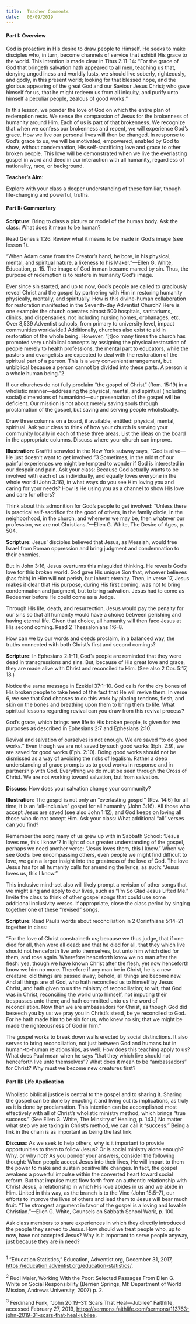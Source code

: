 ```yaml
---
title:  Teacher Comments
date:   06/09/2019
---
```


#### Part I: Overview

God is proactive in His desire to draw people to Himself. He seeks to make disciples who, in turn, become channels of  service that  exhibit His grace to the world. This intention is made clear in Titus 2:11–14: “For the grace of God that bringeth salvation hath appeared to all men, teaching us that, denying ungodliness  and  worldly  lusts,  we  should live soberly, righteously, and godly, in this present world; looking for that blessed hope, and the glorious appearing of the great God and our Saviour Jesus Christ; who gave himself for us, that he might redeem us from all iniquity, and purify unto himself a peculiar people, zealous of good works.”

In this lesson, we ponder the love of God on which the entire plan of redemption rests. We sense the compassion of Jesus for the brokenness of humanity around Him. Each of us is part of that brokenness. We recognize that when we confess our brokenness and repent, we will experience God’s grace. How we live our personal lives will then be changed. In response to God’s grace to us, we will be motivated, empowered, enabled by God to show, without condemnation, His self-sacrificing love and grace to other broken people. This love will be demonstrated when we live the everlasting gospel in word and deed in our interaction with all humanity, regardless of nationality, race, or background.

**Teacher’s Aim**:

Explore with your class a deeper understanding of these familiar, though life-changing and powerful, truths.

#### Part II: Commentary

**Scripture**: Bring to class a picture or model of the human body. Ask the class: What does it mean to be human?

Read Genesis 1:26. Review what it means to be made in God’s image (see lesson 1).

“When Adam came from the Creator’s hand, he bore, in his physical, mental, and spiritual nature, a likeness to his Maker.”—Ellen G. White, Education, p. 15. The image of God in man became marred by sin. Thus, the purpose of redemption is to restore in humanity God’s image.

Ever since sin started, and up to now, God’s people are called to graciously reveal Christ and the gospel by partnering with Him in restoring humanity physically, mentally, and spiritually. How is this divine-human collaboration for restoration manifested in the Seventh-day Adventist Church? Here is one example: the church operates almost 500 hospitals, sanitariums, clinics, and dispensaries, not including nursing homes, orphanages, etc. Over 8,539 Adventist schools, from primary to university level, impact communities worldwide.1  Additionally, churches also exist to aid in restoration of the whole being. However, “[t]oo many times the church has promoted very unbiblical concepts by assigning the physical restoration of people merely to health professions, the mental part to educators, while the pastors and evangelists are expected to deal with the restoration of the spiritual part of a person. This is a very convenient arrangement, but unbiblical because a person cannot be divided into these parts. A person is a whole human being.”2

If our churches do not fully proclaim “the gospel of Christ” (Rom. 15:19) in a wholistic manner—addressing the physical, mental, and spiritual (including social) dimensions of humankind—our presentation of the gospel will be deficient. Our mission is not about merely saving souls through proclamation of the gospel, but saving and serving people wholistically.

Draw three columns on a board, if available, entitled: physical, mental, spiritual. Ask your class to think of how your church is serving    your community locally in each of these three areas. List the ideas on   the board in the appropriate columns. Discuss where your church can improve.

**Illustration**: Graffiti scrawled in the New York subway says, “God is alive—He just doesn’t want to get involved.”3   Sometimes, in the midst of our painful experiences we might be tempted to wonder if God is interested in our despair and pain. Ask your class: Because God actually wants to be involved with each of us individually, and equally loves  everyone  in the whole world (John 3:16), in what ways do you see Him loving you and caring for your needs? How is He using you as a channel to show His love and care for others?

Think about this admonition for God’s people to get involved: “Unless there is practical self-sacrifice for the good of others, in the family circle, in the neighborhood, in the church, and wherever we may be, then whatever our profession, we are not Christians.”—Ellen G. White, The Desire of Ages, p. 504.

**Scripture**: Jesus’ disciples believed that Jesus, as Messiah, would free Israel from Roman oppression and bring judgment and condemnation to their enemies.

But in John 3:16, Jesus overturns this misguided thinking. He reveals God’s love for this broken world. God gave His unique Son that, whoever believes (has faith) in Him will not perish, but inherit eternity. Then, in verse 17, Jesus makes it clear that His purpose, during His first coming, was not to bring condemnation and judgment, but to bring salvation. Jesus had to come as Redeemer before He could come as a Judge.

Through His life, death, and resurrection, Jesus would pay the penalty for our sins so that all humanity would have a choice between perishing and having eternal life. Given that choice, all humanity will then face Jesus at His second coming. Read 2 Thessalonians 1:6–8.

How can we by our words and deeds proclaim, in a balanced way, the truths connected with both Christ’s first and second comings?

**Scripture**: In Ephesians 2:1–11, God’s people are reminded that they were dead in transgressions and sins. But, because of His great love and grace, they are made alive with Christ and reconciled to Him. (See also 2 Cor. 5:17, 18.)

Notice the same message in Ezekiel 37:1–10. God calls for the dry bones of His broken people to take heed of the fact that He will revive them. In verse 6, we see that God chooses to do this work by placing tendons, flesh, and skin on the bones and breathing upon them to bring them to life. What spiritual lessons regarding revival can you draw from this revival process?

God’s grace, which brings new life to His broken people, is given for two purposes as described in Ephesians 2:7 and Ephesians 2:10.

Revival and salvation of ourselves is not enough. We are saved “to do good works.” Even though we are not saved by such good works (Eph. 2:9), we are saved for good works (Eph. 2:10). Doing good works should not be dismissed as a way  of avoiding the risks of legalism. Rather a  deep understanding of grace prompts us to good works in response and  in partnership with God. Everything we do must be seen through the Cross of Christ. We are not working toward salvation, but from salvation.

**Discuss**: How does your salvation change your community?

**Illustration**: The gospel is not only an “everlasting gospel” (Rev. 14:6) for all time, it is an “all-inclusive” gospel for all humanity (John 3:16). All those who accept Jesus are saved (see also John 1:12), and God keeps on loving all those who do not accept Him. Ask your class: What additional “all” verses can you find?

Remember the song many of us grew up with in Sabbath School: “Jesus loves me, this I know”? In light of our greater understanding       of the gospel, perhaps we need another verse: “Jesus loves them, this I know.” When we see God’s love encompassing others, even people we might find difficult to love, we gain a larger insight into the greatness of the love of God. The love Jesus has for all humanity calls for amending the lyrics, as such: “Jesus loves us, this I know.”

This inclusive mind-set also will likely prompt a revision of other songs that we might sing and apply to our lives, such as “I’m So Glad Jesus Lifted Me.” Invite the class to think of other gospel songs that could use some additional inclusivity verses. If appropriate, close the class period by singing together one of these “revised” songs.

**Scripture**: Read Paul’s words about reconciliation in 2 Corinthians 5:14–21 together in class:

“For the love of Christ constraineth us; because we  thus judge, that if  one died for all, then were all dead: and that he died for all, that they which live should not henceforth live unto themselves, but unto him which died  for them, and rose again. Wherefore henceforth know we no man after the flesh: yea, though we have known Christ after the flesh, yet now henceforth know we him no more. Therefore if any man be in Christ, he is a new creature: old things are passed away;  behold, all things are become new. And    all things are of God, who hath reconciled us to himself by Jesus Christ,   and hath given to us the ministry of reconciliation; to wit, that God was in Christ, reconciling the world unto himself, not imputing their trespasses  unto them; and hath committed unto us the word of reconciliation. Now  then we are ambassadors for Christ, as though God did beseech you by us: we pray you in Christ’s stead, be ye reconciled to God. For he hath made him to be sin for us, who knew no sin; that we might be made the righteousness of God in him.”

The gospel works to break down walls erected by social distinctions. It also serves to bring reconciliation, not just between God and humans but    in human-to-human relationships, as well. How does this teaching apply to us? What does Paul mean when he says “that they which live should not henceforth live unto themselves”? What does it mean to be “ambassadors” for Christ? Why must we become new creatures first?

#### Part III: Life Application

Wholistic biblical justice is central to the gospel and to sharing it. Sharing the gospel can be done by enacting it and living out its implications, as truly as it is done by proclamation. This intention can be accomplished most effectively with all of Christ’s wholistic ministry method, which brings “true success.” (See Ellen G. White, The Minsitry of Healing, p. 143.) No matter what step we are taking in Christ’s method, we can call it “success.” Being a link in the chain is as important as being the last link.

**Discuss**: As we seek to help others, why is it important to provide opportunities to them to follow Jesus? Or is social ministry alone enough? Why, or why not? As you ponder your answers, consider the following thought: When people accept Jesus into their lives, He will impart to them the power to make and sustain positive life changes. In fact, the gospel awakens a powerful impulse within the converted heart toward social reform. But that impulse must flow forth from an authentic relationship with Christ Jesus, a relationship in which His love abides in us and we abide  in Him. United in this way, as the branch is to the Vine (John 15:5–7), our efforts to improve the lives of others and lead them to Jesus will bear much fruit. “The strongest argument in favor of the gospel is a loving and lovable Christian.”—Ellen G. White, Counsels on Sabbath School Work, p. 100.

Ask class members to share experiences in which they directly introduced the people they served to Jesus. How should we treat people who, up to now, have not accepted Jesus? Why is it important to serve people anyway, just because they are in need?

---

<sup>1</sup> “Education Statistics,” Education, Adventist.org, December 31, 2017, https://education.adventist.org/education-statistics/.

<sup>2</sup> Rudi Maier, Working With the Poor: Selected Passages From Ellen G. White on Social Responsibility (Berrien Springs, MI: Department of World Mission, Andrews University, 2007) p. 2.

<sup>3</sup> Ferdinand Funk, “John 20:19–31: Scars That Heal—Jubilee” Faithlife, accessed February 27, 2019, https://sermons.faithlife.com/sermons/113763-john-2019-31-scars-that-heal-jubilee.